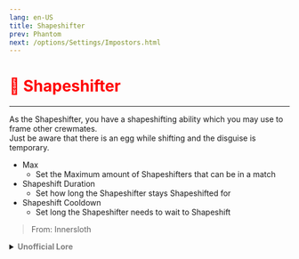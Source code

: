 ```yaml
---
lang: en-US
title: Shapeshifter
prev: Phantom
next: /options/Settings/Impostors.html
---
```


# <font color="red">👥 <b>Shapeshifter</b></font> <Badge text="Vanilla" type="tip" vertical="middle"/>
---

As the Shapeshifter, you have a shapeshifting ability which you may use to frame other crewmates.<br>
Just be aware that there is an egg while shifting and the disguise is temporary.
* Max
  * Set the Maximum amount of Shapeshifters that can be in a match
* Shapeshift Duration
  * Set how long the Shapeshifter stays Shapeshifted for
* Shapeshift Cooldown
  * Set long the Shapeshifter needs to wait to Shapeshift

> From: Innersloth

<details>
<summary><b><font color=gray>Unofficial Lore</font></b></summary>

Placeholder: This role is a ROLE OH EM GOSH
> Submitted by: Member
</details>